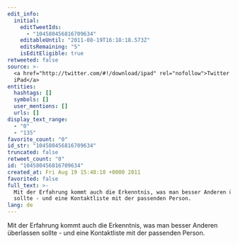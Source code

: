 ```yaml
---
edit_info:
  initial:
    editTweetIds:
      - "104580456816709634"
    editableUntil: "2011-08-19T16:18:18.573Z"
    editsRemaining: "5"
    isEditEligible: true
retweeted: false
source: >-
  <a href="http://twitter.com/#!/download/ipad" rel="nofollow">Twitter for
  iPad</a>
entities:
  hashtags: []
  symbols: []
  user_mentions: []
  urls: []
display_text_range:
  - "0"
  - "135"
favorite_count: "0"
id_str: "104580456816709634"
truncated: false
retweet_count: "0"
id: "104580456816709634"
created_at: Fri Aug 19 15:48:18 +0000 2011
favorited: false
full_text: >-
  Mit der Erfahrung kommt auch die Erkenntnis, was man besser Anderen überlassen
  sollte - und eine Kontaktliste mit der passenden Person.
lang: de
---
```


Mit der Erfahrung kommt auch die Erkenntnis, was man besser Anderen überlassen
sollte - und eine Kontaktliste mit der passenden Person.
